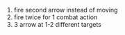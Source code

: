 1. fire second arrow instead of moving
2. fire twice for 1 combat action
3. 3 arrow at 1-2 different targets